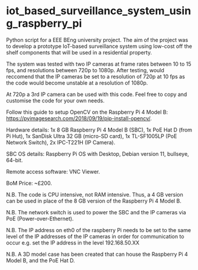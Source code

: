 # iot_based_surveillance_system_using_raspberry_pi
Python script for a EEE BEng university project. The aim of the project was to develop a prototype IoT-based surveillance system using low-cost off the shelf components that will be used in a residential property. 

The system was tested with two IP cameras at frame rates between 10 to 15 fps, and resolutions between 720p to 1080p. After testing, would reccomend that the IP cameras be set to a resolution of 720p at 10 fps as the code would become unstable at a resolution of 1080p. 

At 720p a 3rd IP camera can be used with this code. Feel free to copy and customise the code for your own needs.

Follow this guide to setup OpenCV on the Raspberry Pi 4 Model B: https://pyimagesearch.com/2018/09/19/pip-install-opencv/.

Hardware details: 1x 8 GB Raspberry Pi 4 Model B (SBC), 1x PoE Hat D (from Pi Hut), 1x SanDisk Ultra 32 GB (micro-SD card), 1x TL-SF1005LP (PoE Network Switch), 2x IPC-T221H (IP Camera).

SBC OS details: Raspberry Pi OS with Desktop, Debian version 11, bullseye, 64-bit.

Remote access software: VNC Viewer.

BoM Price: ~£200.

N.B. The code is CPU intensive, not RAM intensive. Thus, a 4 GB version can be used in place of the 8 GB version of the Raspberry Pi 4 Model B.

N.B. The network switch is used to power the SBC and the IP cameras via PoE (Power-over-Ethernet).

N.B. The IP address on eth0 of the raspberry Pi needs to be set to the same level of the IP addresses of the IP cameras in order for communication to occur e.g. set the IP address in the level 192.168.50.XX

N.B. A 3D model case has been created that can house the Raspberry Pi 4 Model B, and the PoE Hat D. 
